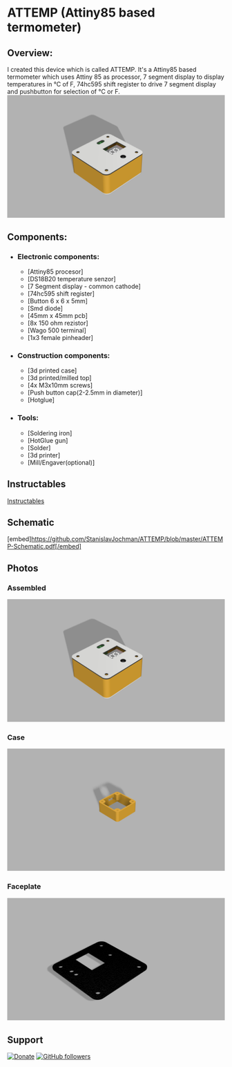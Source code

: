 # ATTEMP (Attiny85 based termometer)

## Overview:
I created this device which is called ATTEMP. It's a Attiny85 based termometer which uses Attiny 85 as processor, 7 segment display to display temperatures in °C of F, 74hc595 shift register to drive 7 segment display and pushbutton for selection of °C or F.
![alt tag](https://github.com/StanislavJochman/ATTEMP/blob/master/ATTEMP-ASSEMBLED.png)

## Components:
 - ### Electronic components:
   - [Attiny85 procesor]
   - [DS18B20 temperature senzor]
   - [7 Segment display - common cathode]
   - [74hc595 shift register]
   - [Button 6 x 6 x 5mm]
   - [Smd diode]
   - [45mm x 45mm pcb]
   - [8x 150 ohm rezistor]
   - [Wago 500 terminal]
   - [1x3 female pinheader]
 - ### Construction components:
   - [3d printed case]
   - [3d printed/milled top]
   - [4x M3x10mm  screws]
   - [Push button cap(2-2.5mm in diameter)]
   - [Hotglue]
 - ### Tools:
   - [Soldering iron]
   - [HotGlue gun]
   - [Solder]
   - [3d printer]
   - [Mill/Engaver(optional)]
## Instructables
[Instructables](https://www.instructables.com/id/ATTEMP-Attiny85-Based-Termometer/)

## Schematic
[embed]https://github.com/StanislavJochman/ATTEMP/blob/master/ATTEMP-Schematic.pdf[/embed]
## Photos
### Assembled
![alt tag](https://github.com/StanislavJochman/ATTEMP/blob/master/ATTEMP-ASSEMBLED.png)
### Case
![alt tag](https://github.com/StanislavJochman/ATTEMP/blob/master/ATTEMP-BOX.png)
### Faceplate
![alt tag](https://github.com/StanislavJochman/ATTEMP/blob/master/ATTEMP-FACEPLATE.png)
## Support
[![Donate](https://img.shields.io/badge/paypal-donate-yellow.svg)]()
[![GitHub followers](https://img.shields.io/github/followers/espadrine.svg?style=social&label=Follow)](https://github.com/StanislavJochman/ATTEMP)
